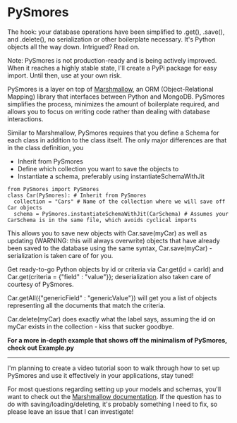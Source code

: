 # PySmores

The hook: your database operations have been simplified to .get(), .save(), and .delete(), no serialization or other boilerplate necessary. It's Python objects all the way down. Intrigued? Read on. 

Note: PySmores is not production-ready and is being actively improved. When it reaches a highly stable state, I'll create a PyPi package for easy import. Until then, use at your own risk.  

PySmores is a layer on top of [Marshmallow](https://github.com/marshmallow-code/marshmallow), an ORM (Object-Relational Mapping) library that interfaces between Python and MongoDB. PySmores simplifies the process, minimizes the amount of boilerplate required, and allows you to focus on writing code rather than dealing with database interactions. 

Similar to Marshmallow, PySmores requires that you define a Schema for each class in addition to the class itself. The only major differences are that in the class definition, you 
- Inherit from PySmores
- Define which collection you want to save the objects to 
- Instantiate a schema, preferably using instantiateSchemaWithJit

```
from PySmores import PySmores
class Car(PySmores): # Inherit from PySmores
  collection = "Cars" # Name of the collection where we will save off Car objects 
  schema = PySmores.instantiateSchemaWithJit(CarSchema) # Assumes your CarSchema is in the same file, which avoids cyclical imports 
```

This allows you to save new objects with Car.save(myCar) as well as updating (WARNING: this will always overwrite) objects that have already been saved to the database using the same syntax, Car.save(myCar) -  serialization is taken care of for you. 

Get ready-to-go Python objects by id or criteria via Car.get(id = carId) and Car.get(criteria = {"field" : "value"}}; deserialization also taken care of courtesy of PySmores. 

Car.getAll({"genericField" : "genericValue"}) will get you a list of objects representing all the documents that match the criteria.

Car.delete(myCar) does exactly what the label says, assuming the id on myCar exists in the collection - kiss that sucker goodbye. 

**For a more in-depth example that shows off the minimalism of PySmores, check out Example.py** 

---

I'm planning to create a video tutorial soon to walk through how to set up PySmores and use it effectively in your applications, stay tuned! 

For most questions regarding setting up your models and schemas, you'll want to check out the [Marshmallow documentation](https://marshmallow.readthedocs.io/en/stable/index.html). If the question has to do with saving/loading/deleting, it's probably something I need to fix, so please leave an issue that I can investigate! 
